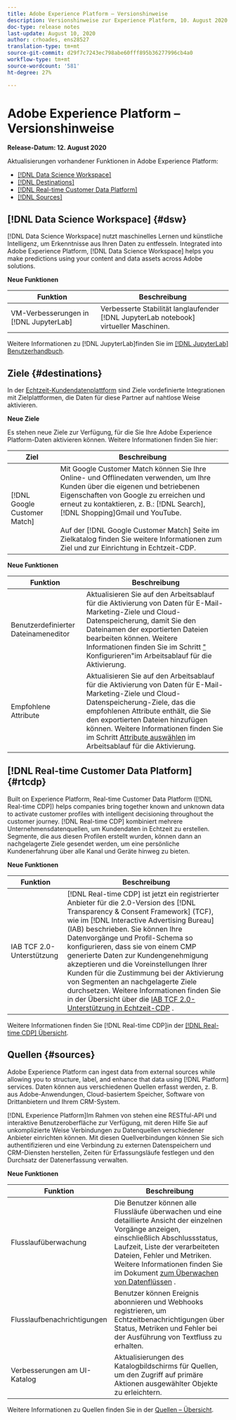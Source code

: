 ```yaml
---
title: Adobe Experience Platform – Versionshinweise
description: Versionshinweise zur Experience Platform, 10. August 2020
doc-type: release notes
last-update: August 10, 2020
author: crhoades, ens28527
translation-type: tm+mt
source-git-commit: d29f7c7243ec798abe60fff895b36277996cb4a0
workflow-type: tm+mt
source-wordcount: '581'
ht-degree: 27%

---
```



# Adobe Experience Platform – Versionshinweise

**Release-Datum: 12. August 2020**

Aktualisierungen vorhandener Funktionen in Adobe Experience Platform:

- [[!DNL Data Science Workspace]](#dsw)
- [[!DNL Destinations]](#destinations)
- [[!DNL Real-time Customer Data Platform]](#rtcdp)
- [[!DNL Sources]](#sources)

## [!DNL Data Science Workspace] {#dsw}

[!DNL Data Science Workspace] nutzt maschinelles Lernen und künstliche Intelligenz, um Erkenntnisse aus Ihren Daten zu entfesseln. Integrated into Adobe Experience Platform, [!DNL Data Science Workspace] helps you make predictions using your content and data assets across Adobe solutions.

**Neue Funktionen**

| Funktion | Beschreibung |
| ------- | ----------- |
| VM-Verbesserungen in [!DNL JupyterLab] | Verbesserte Stabilität langlaufender [!DNL JupyterLab notebook] virtueller Maschinen. |

Weitere Informationen zu [!DNL JupyterLab]finden Sie im [[!DNL JupyterLab] Benutzerhandbuch](../../data-science-workspace/jupyterlab/overview.md).

## Ziele {#destinations}

In der [ Echtzeit-Kundendatenplattform](../../rtcdp/overview.md) sind Ziele vordefinierte Integrationen mit Zielplattformen, die Daten für diese Partner auf nahtlose Weise aktivieren.

**Neue Ziele**

Es stehen neue Ziele zur Verfügung, für die Sie Ihre Adobe Experience Platform-Daten aktivieren können. Weitere Informationen finden Sie hier:

| Ziel | Beschreibung |
|--- | ---|
| [!DNL Google Customer Match] | Mit Google Customer Match können Sie Ihre Online- und Offlinedaten verwenden, um Ihre Kunden über die eigenen und betriebenen Eigenschaften von Google zu erreichen und erneut zu kontaktieren, z. B.: [!DNL Search], [!DNL Shopping]Gmail und YouTube. <br><br> Auf der [!DNL Google Customer Match] Seite [](../../destinations/catalog/advertising/google-customer-match.md) im Zielkatalog finden Sie weitere Informationen zum Ziel und zur Einrichtung in Echtzeit-CDP. |

**Neue Funktionen**

| Funktion | Beschreibung |
|------- | -----------|
| Benutzerdefinierter Dateinameneditor | Aktualisieren Sie auf den Arbeitsablauf für die Aktivierung von Daten für E-Mail-Marketing-Ziele und Cloud-Datenspeicherung, damit Sie den Dateinamen der exportierten Dateien bearbeiten können. Weitere Informationen finden Sie im Schritt [ &quot;](../../destinations/ui/activate-destinations.md#configure) Konfigurieren&quot;im Arbeitsablauf für die Aktivierung. |
| Empfohlene Attribute | Aktualisieren Sie auf den Arbeitsablauf für die Aktivierung von Daten für E-Mail-Marketing-Ziele und Cloud-Datenspeicherung-Ziele, das die empfohlenen Attribute enthält, die Sie den exportierten Dateien hinzufügen können. Weitere Informationen finden Sie im Schritt [Attribute auswählen](../../destinations/ui/activate-destinations.md#select-attributes) im Arbeitsablauf für die Aktivierung. |

## [!DNL Real-time Customer Data Platform] {#rtcdp}

Built on Experience Platform, Real-time Customer Data Platform ([!DNL Real-time CDP]) helps companies bring together known and unknown data to activate customer profiles with intelligent decisioning throughout the customer journey. [!DNL Real-time CDP] kombiniert mehrere Unternehmensdatenquellen, um Kundendaten in Echtzeit zu erstellen. Segmente, die aus diesen Profilen erstellt wurden, können dann an nachgelagerte Ziele gesendet werden, um eine persönliche Kundenerfahrung über alle Kanal und Geräte hinweg zu bieten.

**Neue Funktionen**

| Funktion | Beschreibung |
| ------- | ----------- |
| IAB TCF 2.0-Unterstützung | [!DNL Real-time CDP] ist jetzt ein registrierter Anbieter für die 2.0-Version des [!DNL Transparency & Consent Framework] (TCF), wie im [!DNL Interactive Advertising Bureau] (IAB) beschrieben. Sie können Ihre Datenvorgänge und Profil-Schema so konfigurieren, dass sie von einem CMP generierte Daten zur Kundengenehmigung akzeptieren und die Voreinstellungen Ihrer Kunden für die Zustimmung bei der Aktivierung von Segmenten an nachgelagerte Ziele durchsetzen. Weitere Informationen finden Sie in der Übersicht über die [IAB TCF 2.0-Unterstützung in Echtzeit-CDP](../../rtcdp/privacy/iab/overview.md) . |

Weitere Informationen finden Sie [!DNL Real-time CDP]in der [[!DNL Real-time CDP] Übersicht](../../rtcdp/overview.md).

## Quellen {#sources}

Adobe Experience Platform can ingest data from external sources while allowing you to structure, label, and enhance that data using [!DNL Platform] services. Daten können aus verschiedenen Quellen erfasst werden, z. B. aus Adobe-Anwendungen, Cloud-basiertem Speicher, Software von Drittanbietern und Ihrem CRM-System.

[!DNL Experience Platform]Im Rahmen von stehen eine RESTful-API und interaktive Benutzeroberfläche zur Verfügung, mit deren Hilfe Sie auf unkomplizierte Weise Verbindungen zu Datenquellen verschiedener Anbieter einrichten können. Mit diesen Quellverbindungen können Sie sich authentifizieren und eine Verbindung zu externen Datenspeichern und CRM-Diensten herstellen, Zeiten für Erfassungsläufe festlegen und den Durchsatz der Datenerfassung verwalten.

**Neue Funktionen**

| Funktion | Beschreibung |
| ------- | ----------- |
| Flusslaufüberwachung | Die Benutzer können alle Flussläufe überwachen und eine detaillierte Ansicht der einzelnen Vorgänge anzeigen, einschließlich Abschlussstatus, Laufzeit, Liste der verarbeiteten Dateien, Fehler und Metriken. Weitere Informationen finden Sie im Dokument [zum Überwachen von Datenflüssen](../../sources/tutorials/ui/monitor.md) . |
| Flusslaufbenachrichtigungen | Benutzer können Ereignis abonnieren und Webhooks registrieren, um Echtzeitbenachrichtigungen über Status, Metriken und Fehler bei der Ausführung von Textfluss zu erhalten. |
| Verbesserungen am UI-Katalog | Aktualisierungen des Katalogbildschirms für Quellen, um den Zugriff auf primäre Aktionen ausgewählter Objekte zu erleichtern. |

Weitere Informationen zu Quellen finden Sie in der [Quellen – Übersicht](../../sources/home.md).
